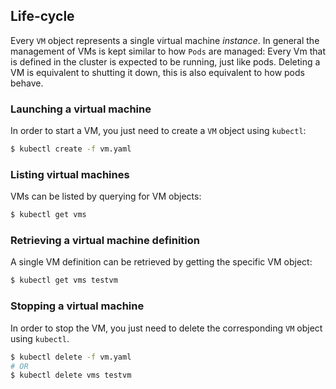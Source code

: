 ## Life-cycle

Every `VM` object represents a single virtual machine _instance_.
In general the management of VMs is kept similar to how `Pods` are managed: Every Vm that is defined in the cluster is expected to be running, just like pods.
Deleting a VM is equivalent to shutting it down, this is also equivalent to how pods behave.

### Launching a virtual machine

In order to start a VM, you just need to create a `VM` object using `kubectl`:

```bash
$ kubectl create -f vm.yaml
```

### Listing virtual machines

VMs can be listed by querying for VM objects:

```bash
$ kubectl get vms
```

### Retrieving a virtual machine definition

A single VM definition can be retrieved by getting the specific VM object:

```bash
$ kubectl get vms testvm
```

### Stopping a virtual machine

In order to stop the VM, you just need to delete the corresponding `VM` object using `kubectl`.

```bash
$ kubectl delete -f vm.yaml
# OR
$ kubectl delete vms testvm
```